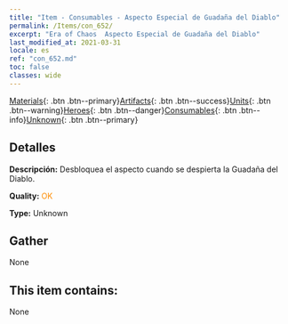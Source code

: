 ```yaml
---
title: "Item - Consumables - Aspecto Especial de Guadaña del Diablo"
permalink: /Items/con_652/
excerpt: "Era of Chaos  Aspecto Especial de Guadaña del Diablo"
last_modified_at: 2021-03-31
locale: es
ref: "con_652.md"
toc: false
classes: wide
---
```

 [Materials](/es/Items/){: .btn .btn--primary}[Artifacts](/es/Items/Artifacts/){: .btn .btn--success}[Units](/es/Items/Units/){: .btn .btn--warning}[Heroes](/es/Items/Heroes/){: .btn .btn--danger}[Consumables](/es/Items/Consumables/){: .btn .btn--info}[Unknown](/es/Items/Unknown/){: .btn .btn--primary}

## Detalles
 **Descripción:** Desbloquea el aspecto cuando se despierta la Guadaña del Diablo.

 **Quality:** <span style="color: #FF8C00">OK</span>

 **Type:** Unknown

## Gather

  None

## This item contains:

  None

